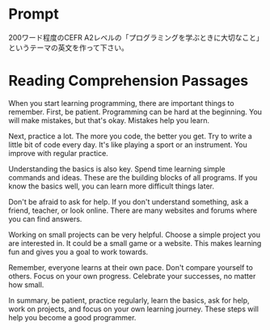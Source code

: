 # Prompt

200ワード程度のCEFR A2レベルの「プログラミングを学ぶときに大切なこと」というテーマの英文を作って下さい。

# Reading Comprehension Passages

When you start learning programming, there are important things to remember. First, be patient. Programming can be hard at the beginning. You will make mistakes, but that's okay. Mistakes help you learn.

Next, practice a lot. The more you code, the better you get. Try to write a little bit of code every day. It's like playing a sport or an instrument. You improve with regular practice.

Understanding the basics is also key. Spend time learning simple commands and ideas. These are the building blocks of all programs. If you know the basics well, you can learn more difficult things later.

Don't be afraid to ask for help. If you don't understand something, ask a friend, teacher, or look online. There are many websites and forums where you can find answers.

Working on small projects can be very helpful. Choose a simple project you are interested in. It could be a small game or a website. This makes learning fun and gives you a goal to work towards.

Remember, everyone learns at their own pace. Don't compare yourself to others. Focus on your own progress. Celebrate your successes, no matter how small.

In summary, be patient, practice regularly, learn the basics, ask for help, work on projects, and focus on your own learning journey. These steps will help you become a good programmer.
